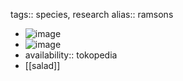 tags:: species, research
alias:: ramsons

- ![image](https://cybernode.ai/ipfs/QmTds6KYh5WW44AEFk84TrpzFz3AtzczxHcw45sELqthpW)
- ![image](https://ipfs.io/ipfs/QmT4imY4RYioVYdNfXsfv1wKfeDfa5TCzJyqxSZzam4F7M)
- availability:: tokopedia
- [[salad]]